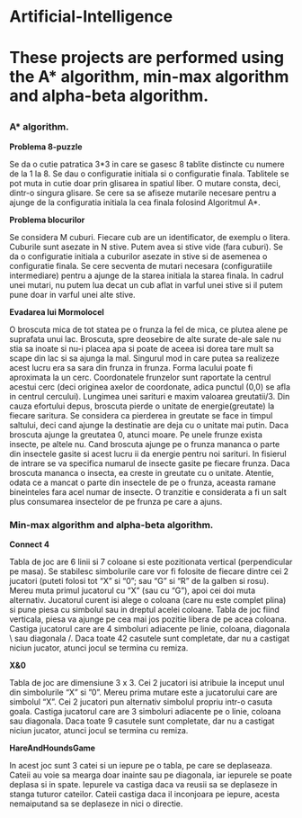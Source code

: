<h1>Artificial-Intelligence <h1>
<p>These projects are performed using the A* algorithm, min-max algorithm and alpha-beta algorithm.</p>

<h3> A* algorithm.</h4>
<p><b>Problema 8-puzzle</b></p>
<p>Se da o cutie patratica 3*3 in care se gasesc 8 tablite distincte cu numere de la 1 la 8. Se dau o configuratie initiala si o configuratie finala.
Tablitele se pot muta in cutie doar prin glisarea in spatiul liber. O mutare consta, deci, dintr-o singura glisare. Se cere sa se afiseze mutarile necesare pentru a ajunge de la configuratia initiala la cea finala folosind Algoritmul A*.</p>
<p><b>Problema blocurilor</b></p>
<p>Se considera M cuburi. Fiecare cub are un identificator, de exemplu o litera.
Cuburile sunt asezate in N stive. Putem avea si stive vide (fara cuburi).
Se da o configuratie initiala a cuburilor asezate in stive si de asemenea o configuratie finala.
Se cere secventa de mutari necesara (configuratiile intermediare) pentru a ajunge de la starea initiala la starea finala. In cadrul unei mutari, nu putem lua decat un cub aflat in varful unei stive si il putem pune doar in varful unei alte stive.</p>

<p><b>Evadarea lui Mormolocel</b><p>
<p>O broscuta mica de tot statea pe o frunza la fel de mica, ce plutea alene pe suprafata unui lac. Broscuta,
spre deosebire de alte surate de-ale sale nu stia sa inoate si nu-i placea apa si poate de aceea isi dorea
tare mult sa scape din lac si sa ajunga la mal. Singurul mod in care putea sa realizeze acest lucru era
sa sara din frunza in frunza.
Forma lacului poate fi aproximata la un cerc. Coordonatele frunzelor sunt raportate la centrul acestui
cerc (deci originea axelor de coordonate, adica punctul (0,0) se afla in centrul cercului). Lungimea unei
sarituri e maxim valoarea greutatii/3. Din cauza efortului depus, broscuta pierde o unitate de
energie(greutate) la fiecare saritura. Se considera ca pierderea in greutate se face in timpul saltului,
deci cand ajunge la destinatie are deja cu o unitate mai putin. Daca broscuta ajunge la greutatea 0,
atunci moare.
Pe unele frunze exista insecte, pe altele nu. Cand broscuta ajunge pe o frunza mananca o parte din
insectele gasite si acest lucru ii da energie pentru noi sarituri. In fisierul de intrare se va specifica
numarul de insecte gasite pe fiecare frunza. Daca broscuta mananca o insecta, ea creste in greutate
cu o unitate. Atentie, odata ce a mancat o parte din insectele de pe o frunza, aceasta ramane bineinteles
fara acel numar de insecte. O tranzitie e considerata a fi un salt plus consumarea insectelor de pe
frunza pe care a ajuns.</p>


<h3> Min-max algorithm and alpha-beta algorithm.</h3>

<p><b>Connect 4</b></p>
<p>Tabla de joc are 6 linii si 7 coloane si este pozitionata vertical (perpendicular pe masa).
Se stabilesc simbolurile care vor fi folosite de fiecare dintre cei 2 jucatori (puteti folosi tot “X”
si “0”; sau “G” si “R” de la galben si rosu). Mereu muta primul jucatorul cu “X” (sau cu “G”),
 apoi cei doi muta alternativ.
Jucatorul curent isi alege o coloana (care nu este complet plina) si pune piesa cu simbolul sau
in dreptul acelei coloane. Tabla de joc fiind verticala, piesa va ajunge pe cea mai jos pozitie
libera de pe acea coloana.
Castiga jucatorul care are 4 simboluri adiacente pe linie, coloana, diagonala \ sau diagonala /.
Daca toate 42 casutele sunt completate, dar nu a castigat niciun jucator, atunci jocul se
  termina cu remiza.</p>
  
<p><b>X&0</b></p>
<p>Tabla de joc are dimensiune 3 x 3.
Cei 2 jucatori isi atribuie la inceput unul din simbolurile “X” si ”0”. Mereu prima mutare este a
jucatorului care are simbolul “X”. Cei 2 jucatori pun alternativ simbolul propriu intr-o casuta
goala.
Castiga jucatorul care are 3 simboluri adiacente pe o linie, coloana sau diagonala. Daca toate
9 casutele sunt completate, dar nu a castigat niciun jucator, atunci jocul se termina cu remiza.</p>

<p><b>HareAndHoundsGame</b></p>
<p>In acest joc sunt 3 catei si un iepure pe o tabla, pe care se deplaseaza.
 Cateii au voie sa mearga doar inainte sau pe diagonala, iar iepurele se poate deplasa si in spate.
 Iepurele va castiga daca va reusii sa se deplaseze in stanga tuturor cateilor.
 Cateii castiga daca il inconjoara pe iepure, acesta nemaiputand sa se deplaseze in nici o directie.</p>



